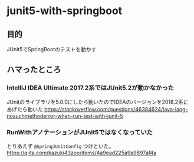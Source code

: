 # junit5-with-springboot
## 目的
JUnit5でSpringBootのテストを動かす

## ハマったところ
### IntelliJ IDEA Ultimate 2017.2系ではJUnit5.2が動かなかった
JUnitのライブラリを5.0.0にしたら動いたのでIDEAのバージョンを2018.2系にあげたら動いた
https://stackoverflow.com/questions/46384624/java-lang-nosuchmethoderror-when-run-test-with-junit-5

### RunWithアノテーションがJUnit5ではなくなっていた
とりあえず `@SpringJUnitConfig` つけといた。
https://qiita.com/kazuki43zoo/items/4a9ead225a9a9897af4a
